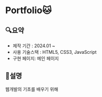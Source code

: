 # Portfolio🐱
## 🔍요약
* 제작 기간 : 2024.01 ~
* 사용 기술스택 : HTML5, CSS3, JavaScript
* 구현 페이지: 메인 페이지

## 📝설명
웹개발의 기초를 배우기 위해 
